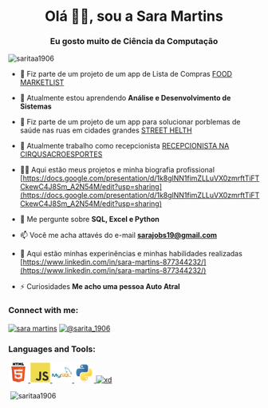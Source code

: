 <h1 align="center">Olá 👋🏼, sou a Sara Martins</h1>
<h3 align="center">Eu gosto muito de Ciência da Computação</h3>

<p align="left"> <img src="https://komarev.com/ghpvc/?username=saritaa1906&label=Profile%20views&color=0e75b6&style=flat" alt="saritaa1906" /> </p>

- 🔭 Fiz parte de um projeto de um app de Lista de Compras [FOOD MARKETLIST](https://docs.google.com/document/d/1KIsqb9__VpeX4nr41HIRGFcZBUbHSovoi4f5jaiDwCY/edit?usp=sharing)

- 🌱 Atualmente estou aprendendo **Análise e Desenvolvimento de Sistemas**

- 📝 Fiz parte de um projeto de um app para solucionar porblemas de saúde nas ruas em cidades grandes [STREET HELTH](https://docs.google.com/document/d/14XKmpgzWoY4lZFlWkyX6_27rgOmXwGH2qyi2ndEfgbY/edit?usp=sharing)

- 👯 Atualmente trabalho como recepcionista [RECEPCIONISTA NA CIRQUSACROESPORTES](https://www.cirqusacroesportes.com.br/)

- 👨‍💻 Aqui estão meus projetos e minha biografia profissional [https://docs.google.com/presentation/d/1k8glNN1fimZLLuVX0zmrftTiFTCkewC4J8Sm_A2N54M/edit?usp=sharing](https://docs.google.com/presentation/d/1k8glNN1fimZLLuVX0zmrftTiFTCkewC4J8Sm_A2N54M/edit?usp=sharing)

- 💬 Me pergunte sobre **SQL, Excel e Python**

- 📫 Você me acha attavés do e-mail **sarajobs19@gmail.com**

- 📄 Aqui estão minhas experinências e minhas habilidades realizadas [https://www.linkedin.com/in/sara-martins-877344232/](https://www.linkedin.com/in/sara-martins-877344232/)

- ⚡ Curiosidades **Me acho uma pessoa Auto Atral**

<h3 align="left">Connect with me:</h3>
<p align="left">
<a href="https://www.linkedin.com/in/sara-martins-877344232/" target="blank"><img align="center" src="https://raw.githubusercontent.com/rahuldkjain/github-profile-readme-generator/master/src/images/icons/Social/linked-in-alt.svg" alt="sara martins" height="30" width="40" /></a>
<a href="https://instagram.com/sarita_1906" target="blank"><img align="center" src="https://raw.githubusercontent.com/rahuldkjain/github-profile-readme-generator/master/src/images/icons/Social/instagram.svg" alt="@sarita_1906" height="30" width="40" /></a>
</p>

<h3 align="left">Languages and Tools:</h3>
<p align="left"> <a href="https://www.w3.org/html/" target="_blank" rel="noreferrer"> <img src="https://raw.githubusercontent.com/devicons/devicon/master/icons/html5/html5-original-wordmark.svg" alt="html5" width="40" height="40"/> </a> <a href="https://developer.mozilla.org/en-US/docs/Web/JavaScript" target="_blank" rel="noreferrer"> <img src="https://raw.githubusercontent.com/devicons/devicon/master/icons/javascript/javascript-original.svg" alt="javascript" width="40" height="40"/> </a> <a href="https://www.mysql.com/" target="_blank" rel="noreferrer"> <img src="https://raw.githubusercontent.com/devicons/devicon/master/icons/mysql/mysql-original-wordmark.svg" alt="mysql" width="40" height="40"/> </a> <a href="https://www.python.org" target="_blank" rel="noreferrer"> <img src="https://raw.githubusercontent.com/devicons/devicon/master/icons/python/python-original.svg" alt="python" width="40" height="40"/> </a> <a href="https://www.adobe.com/products/xd.html" target="_blank" rel="noreferrer"> <img src="https://cdn.worldvectorlogo.com/logos/adobe-xd.svg" alt="xd" width="40" height="40"/> </a> </p>

<p>&nbsp;<img align="center" src="https://github-readme-stats.vercel.app/api?username=saritaa1906&show_icons=true&locale=en" alt="saritaa1906" /></p>


<!--
**saritaa1906/saritaa1906** is a ✨ _special_ ✨ repository because its `README.md` (this file) appears on your GitHub profile.

Here are some ideas to get you started:

- 🔭 I’m currently working on ...
- 🌱 I’m currently learning ...
- 👯 I’m looking to collaborate on ...
- 🤔 I’m looking for help with ...
- 💬 Ask me about ...
- 📫 How to reach me: ...
- 😄 Pronouns: ...
- ⚡ Fun fact: ...
-->
